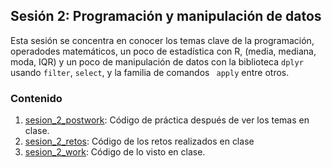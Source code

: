 ## Sesión 2: Programación y manipulación de datos
Esta sesión se concentra en conocer los temas clave de la programación, operadodes matemáticos, un poco de estadística con R, (media, mediana, moda, IQR)
y un poco de manipulación de datos con la biblioteca `dplyr` usando `filter`, `select`, y la familia de comandos ` apply` entre otros.

### Contenido
1. [sesion_2_postwork](https://github.com/LIZZETHGOMEZ/BEDU-Santander-2021/blob/main/Programaci%C3%B3n%20y%20Estad%C3%ADstica%20con%20R/sesion_2/sesion_2_postwork.R):
Código de práctica después de ver los temas en clase.
2. [sesion_2_retos](https://github.com/LIZZETHGOMEZ/BEDU-Santander-2021/blob/main/Programaci%C3%B3n%20y%20Estad%C3%ADstica%20con%20R/sesion_2/sesion_2_retos.R):
Código de los retos realizados en clase
3. [sesion_2_work](https://github.com/LIZZETHGOMEZ/BEDU-Santander-2021/blob/main/Programaci%C3%B3n%20y%20Estad%C3%ADstica%20con%20R/sesion_2/sesion_2_work.R):
Código de lo visto en clase.
